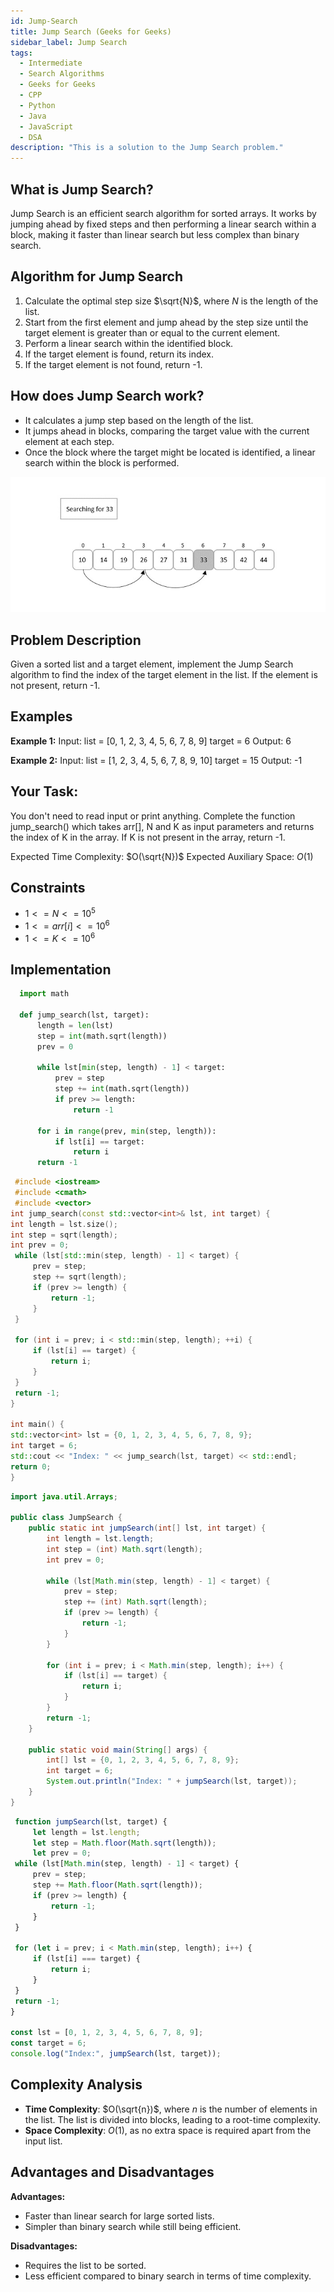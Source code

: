 ```yaml
---
id: Jump-Search
title: Jump Search (Geeks for Geeks)
sidebar_label: Jump Search
tags:
  - Intermediate
  - Search Algorithms
  - Geeks for Geeks
  - CPP
  - Python
  - Java
  - JavaScript
  - DSA
description: "This is a solution to the Jump Search problem."
---
```


## What is Jump Search?

Jump Search is an efficient search algorithm for sorted arrays. It works by jumping ahead by fixed steps and then performing a linear search within a block, making it faster than linear search but less complex than binary search.

## Algorithm for Jump Search

1. Calculate the optimal step size $\sqrt{N}$, where $N$ is the length of the list.
2. Start from the first element and jump ahead by the step size until the target element is greater than or equal to the current element.
3. Perform a linear search within the identified block.
4. If the target element is found, return its index.
5. If the target element is not found, return -1.

## How does Jump Search work?

- It calculates a jump step based on the length of the list.
- It jumps ahead in blocks, comparing the target value with the current element at each step.
- Once the block where the target might be located is identified, a linear search within the block is performed.

![Example for Jump Search](../../assets/Jump_Search.jpg)

## Problem Description

Given a sorted list and a target element, implement the Jump Search algorithm to find the index of the target element in the list. If the element is not present, return -1.

## Examples

**Example 1:**
Input:
list = [0, 1, 2, 3, 4, 5, 6, 7, 8, 9]
target = 6
Output: 6


**Example 2:**
Input:
list = [1, 2, 3, 4, 5, 6, 7, 8, 9, 10]
target = 15
Output: -1


## Your Task:

You don't need to read input or print anything. Complete the function jump_search() which takes arr[], N and K as input parameters and returns the index of K in the array. If K is not present in the array, return -1.

Expected Time Complexity: $O(\sqrt{N})$
Expected Auxiliary Space: $O(1)$

## Constraints

- $1 <= N <= 10^5$
- $1 <= arr[i] <= 10^6$
- $1 <= K <= 10^6$

## Implementation

<Tabs>
  <TabItem value="Python" label="Python" default>
    
```python
  import math

  def jump_search(lst, target):
      length = len(lst)
      step = int(math.sqrt(length))
      prev = 0

      while lst[min(step, length) - 1] < target:
          prev = step
          step += int(math.sqrt(length))
          if prev >= length:
              return -1

      for i in range(prev, min(step, length)):
          if lst[i] == target:
              return i
      return -1
  ```
 </TabItem>
  <TabItem value="C++" label="C++">
    
 ```cpp
  #include <iostream>
  #include <cmath>
  #include <vector>
int jump_search(const std::vector<int>& lst, int target) {
int length = lst.size();
int step = sqrt(length);
int prev = 0;
  while (lst[std::min(step, length) - 1] < target) {
      prev = step;
      step += sqrt(length);
      if (prev >= length) {
          return -1;
      }
  }

  for (int i = prev; i < std::min(step, length); ++i) {
      if (lst[i] == target) {
          return i;
      }
  }
  return -1;
}

int main() {
std::vector<int> lst = {0, 1, 2, 3, 4, 5, 6, 7, 8, 9};
int target = 6;
std::cout << "Index: " << jump_search(lst, target) << std::endl;
return 0;
}

```
</TabItem>

<TabItem value="Java" label="Java">
  
```java
import java.util.Arrays;

public class JumpSearch {
    public static int jumpSearch(int[] lst, int target) {
        int length = lst.length;
        int step = (int) Math.sqrt(length);
        int prev = 0;

        while (lst[Math.min(step, length) - 1] < target) {
            prev = step;
            step += (int) Math.sqrt(length);
            if (prev >= length) {
                return -1;
            }
        }

        for (int i = prev; i < Math.min(step, length); i++) {
            if (lst[i] == target) {
                return i;
            }
        }
        return -1;
    }

    public static void main(String[] args) {
        int[] lst = {0, 1, 2, 3, 4, 5, 6, 7, 8, 9};
        int target = 6;
        System.out.println("Index: " + jumpSearch(lst, target));
    }
}

```

</TabItem>
  <TabItem value="JavaScript" label="JavaScript">

 ```javascript
  function jumpSearch(lst, target) {
      let length = lst.length;
      let step = Math.floor(Math.sqrt(length));
      let prev = 0;
  while (lst[Math.min(step, length) - 1] < target) {
      prev = step;
      step += Math.floor(Math.sqrt(length));
      if (prev >= length) {
          return -1;
      }
  }

  for (let i = prev; i < Math.min(step, length); i++) {
      if (lst[i] === target) {
          return i;
      }
  }
  return -1;
}

const lst = [0, 1, 2, 3, 4, 5, 6, 7, 8, 9];
const target = 6;
console.log("Index:", jumpSearch(lst, target));
```

</TabItem>
</Tabs>

## Complexity Analysis

- **Time Complexity**: $O(\sqrt{n})$, where $n$ is the number of elements in the list. The list is divided into blocks, leading to a root-time complexity.
- **Space Complexity**: $O(1)$, as no extra space is required apart from the input list.

## Advantages and Disadvantages

**Advantages:**
- Faster than linear search for large sorted lists.
- Simpler than binary search while still being efficient.

**Disadvantages:**
- Requires the list to be sorted.
- Less efficient compared to binary search in terms of time complexity.
